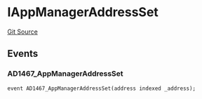 # IAppManagerAddressSet
[Git Source](https://github.com/thrackle-io/forte-rules-engine/blob/9fddf56ef55dac8b5660e8eb459c61d41ab7f720/src/common/IEvents.sol)


## Events
### AD1467_AppManagerAddressSet

```solidity
event AD1467_AppManagerAddressSet(address indexed _address);
```

